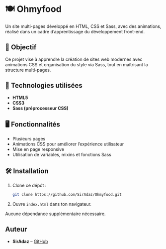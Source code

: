 # 🍽️ Ohmyfood

Un site multi-pages développé en HTML, CSS et Sass, avec des animations, réalisé dans un cadre d’apprentissage du développement front-end.

## 🎯 Objectif

Ce projet vise à apprendre la création de sites web modernes avec animations CSS et organisation du style via Sass, tout en maîtrisant la structure multi-pages.

## 🚀 Technologies utilisées

- **HTML5**
- **CSS3**
- **Sass (préprocesseur CSS)**

## 🖥️ Fonctionnalités

- Plusieurs pages
- Animations CSS pour améliorer l’expérience utilisateur
- Mise en page responsive
- Utilisation de variables, mixins et fonctions Sass

## 🛠️ Installation

1. Clone ce dépôt :
   ```bash
   git clone https://github.com/SirAdaz/Ohmyfood.git
   ```
2. Ouvre `index.html` dans ton navigateur.

Aucune dépendance supplémentaire nécessaire.

## Auteur

- **SirAdaz** – [GitHub](https://github.com/SirAdaz)
